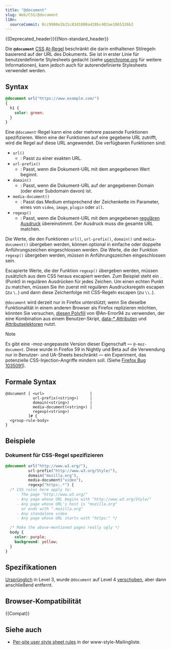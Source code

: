 ```yaml
---
title: "@document"
slug: Web/CSS/@document
l10n:
  sourceCommit: 0cc9980e3b21c83d1800a428bc402ae1865326b2
---
```


{{Deprecated_header}}{{Non-standard_header}}

Die **`@document`** [CSS](/de/docs/Web/CSS) [At-Regel](/de/docs/Web/CSS/CSS_syntax/At-rule) beschränkt die darin enthaltenen Stilregeln basierend auf der URL des Dokuments. Sie ist in erster Linie für benutzerdefinierte Stylesheets gedacht (siehe [userchrome.org](https://www.userchrome.org/) für weitere Informationen), kann jedoch auch für autorendefinierte Stylesheets verwendet werden.

## Syntax

```css
@document url("https://www.example.com/")
{
  h1 {
    color: green;
  }
}
```

Eine `@document`-Regel kann eine oder mehrere passende Funktionen spezifizieren. Wenn eine der Funktionen auf eine gegebene URL zutrifft, wird die Regel auf diese URL angewendet. Die verfügbaren Funktionen sind:

- `url()`
  - : Passt zu einer exakten URL.
- `url-prefix()`
  - : Passt, wenn die Dokument-URL mit dem angegebenen Wert beginnt.
- `domain()`
  - : Passt, wenn die Dokument-URL auf der angegebenen Domain (oder einer Subdomain davon) ist.
- `media-document()`
  - : Passt das Medium entsprechend der Zeichenkette im Parameter, eines von `video`, `image`, `plugin` oder `all`.
- `regexp()`
  - : Passt, wenn die Dokument-URL mit dem angegebenen [regulären Ausdruck](/de/docs/Web/JavaScript/Guide/Regular_expressions) übereinstimmt. Der Ausdruck muss die gesamte URL matchen.

Die Werte, die den Funktionen `url()`, `url-prefix()`, `domain()` und `media-document()` übergeben werden, können optional in einfache oder doppelte Anführungszeichen eingeschlossen werden. Die Werte, die der Funktion `regexp()` übergeben werden, _müssen_ in Anführungszeichen eingeschlossen sein.

Escapierte Werte, die der Funktion `regexp()` übergeben werden, müssen zusätzlich aus dem CSS heraus escapiert werden. Zum Beispiel steht ein `.` (Punkt) in regulären Ausdrücken für jedes Zeichen. Um einen echten Punkt zu matchen, müssen Sie ihn zuerst mit regulären Ausdrucksregeln escapen (zu `\.`) und dann diese Zeichenfolge mit CSS-Regeln escapen (zu `\\.`).

`@document` wird derzeit nur in Firefox unterstützt; wenn Sie dieselbe Funktionalität in einem anderen Browser als Firefox replizieren möchten, könnten Sie versuchen, [diesen Polyfill](https://github.com/An-Error94/Handy-Scripts/tree/master/%40document-polyfill) von @An-Error94 zu verwenden, der eine Kombination aus einem Benutzer-Skript, [data-\* Attributen](/de/docs/Web/HTML/Reference/Global_attributes/data-*) und [Attributselektoren](/de/docs/Web/CSS/Attribute_selectors) nutzt.

> [!NOTE]
> Es gibt eine -moz-angepasste Version dieser Eigenschaft — `@-moz-document`. Diese wurde in Firefox 59 in Nightly und Beta auf die Verwendung nur in Benutzer- und UA-Sheets beschränkt — ein Experiment, das potenzielle CSS-Injection-Angriffe mindern soll. (Siehe [Firefox Bug 1035091](https://bugzil.la/1035091)).

## Formale Syntax

```plain
@document [ <url>                    |
            url-prefix(<string>)     |
            domain(<string>)         |
            media-document(<string>) |
            regexp(<string>)
          ]# {
  <group-rule-body>
}
```

## Beispiele

### Dokument für CSS-Regel spezifizieren

```css
@document url("http://www.w3.org/"),
          url-prefix("http://www.w3.org/Style/"),
          domain("mozilla.org"),
          media-document("video"),
          regexp("https:.*") {
  /* CSS rules here apply to:
     - The page "http://www.w3.org/"
     - Any page whose URL begins with "http://www.w3.org/Style/"
     - Any page whose URL's host is "mozilla.org"
       or ends with ".mozilla.org"
     - Any standalone video
     - Any page whose URL starts with "https:" */

  /* Make the above-mentioned pages really ugly */
  body {
    color: purple;
    background: yellow;
  }
}
```

## Spezifikationen

[Ursprünglich](https://www.w3.org/TR/2012/WD-css3-conditional-20120911/#at-document) in Level 3, wurde `@document` auf Level 4 [verschoben](https://www.w3.org/TR/2012/WD-css3-conditional-20121213/#changes), aber dann anschließend entfernt.

## Browser-Kompatibilität

{{Compat}}

## Siehe auch

- [Per-site user style sheet rules](https://lists.w3.org/Archives/Public/www-style/2004Aug/0135) in der www-style-Mailingliste.
